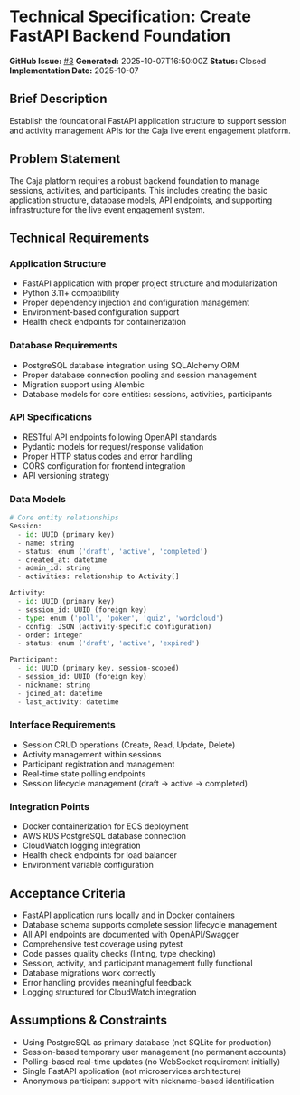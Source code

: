 # Technical Specification: Create FastAPI Backend Foundation

**GitHub Issue:** [#3](https://github.com/tristanl-slalom/conflicto/issues/3)
**Generated:** 2025-10-07T16:50:00Z
**Status:** Closed
**Implementation Date:** 2025-10-07

## Brief Description
Establish the foundational FastAPI application structure to support session and activity management APIs for the Caja live event engagement platform.

## Problem Statement
The Caja platform requires a robust backend foundation to manage sessions, activities, and participants. This includes creating the basic application structure, database models, API endpoints, and supporting infrastructure for the live event engagement system.

## Technical Requirements

### Application Structure
- FastAPI application with proper project structure and modularization
- Python 3.11+ compatibility
- Proper dependency injection and configuration management
- Environment-based configuration support
- Health check endpoints for containerization

### Database Requirements
- PostgreSQL database integration using SQLAlchemy ORM
- Proper database connection pooling and session management
- Migration support using Alembic
- Database models for core entities: sessions, activities, participants

### API Specifications
- RESTful API endpoints following OpenAPI standards
- Pydantic models for request/response validation
- Proper HTTP status codes and error handling
- CORS configuration for frontend integration
- API versioning strategy

### Data Models
```python
# Core entity relationships
Session:
  - id: UUID (primary key)
  - name: string
  - status: enum ('draft', 'active', 'completed')
  - created_at: datetime
  - admin_id: string
  - activities: relationship to Activity[]

Activity:
  - id: UUID (primary key)
  - session_id: UUID (foreign key)
  - type: enum ('poll', 'poker', 'quiz', 'wordcloud')
  - config: JSON (activity-specific configuration)
  - order: integer
  - status: enum ('draft', 'active', 'expired')

Participant:
  - id: UUID (primary key, session-scoped)
  - session_id: UUID (foreign key)
  - nickname: string
  - joined_at: datetime
  - last_activity: datetime
```

### Interface Requirements
- Session CRUD operations (Create, Read, Update, Delete)
- Activity management within sessions
- Participant registration and management
- Real-time state polling endpoints
- Session lifecycle management (draft → active → completed)

### Integration Points
- Docker containerization for ECS deployment
- AWS RDS PostgreSQL database connection
- CloudWatch logging integration
- Health check endpoints for load balancer
- Environment variable configuration

## Acceptance Criteria
- FastAPI application runs locally and in Docker containers
- Database schema supports complete session lifecycle management
- All API endpoints are documented with OpenAPI/Swagger
- Comprehensive test coverage using pytest
- Code passes quality checks (linting, type checking)
- Session, activity, and participant management fully functional
- Database migrations work correctly
- Error handling provides meaningful feedback
- Logging structured for CloudWatch integration

## Assumptions & Constraints
- Using PostgreSQL as primary database (not SQLite for production)
- Session-based temporary user management (no permanent accounts)
- Polling-based real-time updates (no WebSocket requirement initially)
- Single FastAPI application (not microservices architecture)
- Anonymous participant support with nickname-based identification
